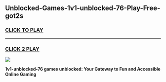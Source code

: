 
## Unblocked-Games-1v1-unblocked-76-Play-Free-got2s
<h3>
<a href="https://premium76.site?title=1v1-unblocked-76&ref=21A">CLICK TO PLAY</a></h3>
<hr>

<h3>
<a href="https://premium76.site?title=1v1-unblocked-76&ref=21A">CLICK 2 PLAY</a>
  
</h3>

<a href="https://premium76.site?title=1v1-unblocked-76&ref=21A"><img src="https://clearcache.store/games.png"></a>


**1v1-unblocked-76 games unblocked: Your Gateway to Fun and Accessible Online Gaming**
